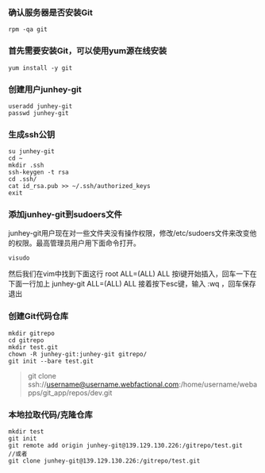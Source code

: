 ### 确认服务器是否安装Git
```
rpm -qa git
```
### 首先需要安装Git，可以使用yum源在线安装
```
yum install -y git
```

### 创建用户junhey-git
```
useradd junhey-git
passwd junhey-git

```

### 生成ssh公钥
```
su junhey-git
cd ~
mkdir .ssh
ssh-keygen -t rsa
cd .ssh/
cat id_rsa.pub >> ~/.ssh/authorized_keys
exit
```
### 添加junhey-git到sudoers文件
junhey-git用户现在对一些文件夹没有操作权限，修改/etc/sudoers文件来改变他的权限。最高管理员用户用下面命令打开。
```
visudo
```
然后我们在vim中找到下面这行
root ALL=(ALL) ALL
按i键开始插入，回车一下在下面一行加上
junhey-git ALL=(ALL) ALL
接着按下esc键，输入 :wq ，回车保存退出

### 创建Git代码仓库
```
mkdir gitrepo
cd gitrepo
mkdir test.git
chown -R junhey-git:junhey-git gitrepo/
git init --bare test.git
```
>git clone ssh://username@username.webfactional.com:/home/username/webapps/git_app/repos/dev.git
### 本地拉取代码/克隆仓库
```
mkdir test
git init
git remote add origin junhey-git@139.129.130.226:/gitrepo/test.git
//或者
git clone junhey-git@139.129.130.226:/gitrepo/test.git
```